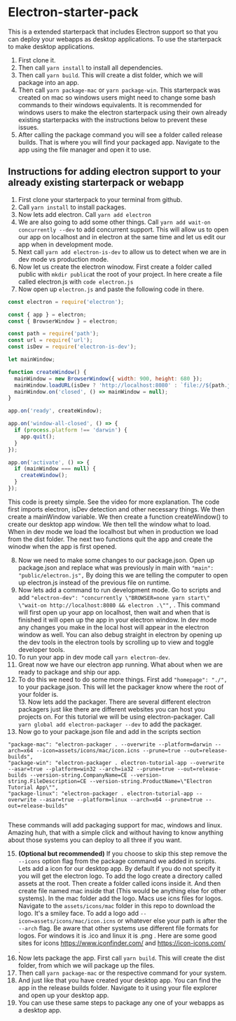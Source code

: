 # Electron-starter-pack
This is a extended starterpack that includes Electron support so that you can deploy your webapps as desktop applications. To use the starterpack to make desktop applications.  

1. First clone it.  
2. Then call `yarn install` to install all dependencies. 
3. Then call `yarn build`. This will create a dist folder, which we will package into an app. 
4. Then call `yarn package-mac` or `yarn package-win`. This starterpack was created on mac so windows users might need to change some bash commands to their windows equivalents. It is recommended for windows users to make the electron starterpack using their own already existing starterpacks with the instructions below to prevent these issues. 
5. After calling the package command you will see a folder called release builds. That is where you will find your packaged app. Navigate to the app using the file manager and open it to use. 

## Instructions for adding electron support to your already existing starterpack or webapp

1. First clone your starterpack to your terminal from github. 
2. Call `yarn install` to install packages. 
3. Now lets add electron. Call `yarn add electron` 
4. We are also going to add some other things. Call `yarn add wait-on concurrently --dev` to add concurrent support. This will allow us to open our app on localhost and in electron at the same time and let us edit our app when in development mode. 
5. Next call `yarn add electron-is-dev` to allow us to detect when we are in dev mode vs production mode. 
6. Now let us create the electron winodow. First create a folder called public with `mkdir public`at the root of your project. In here create a file called electron.js with `code electron.js`
7. Now open up `electron.js` and paste the following code in there. 
```javascript 
const electron = require('electron');

const { app } = electron;
const { BrowserWindow } = electron;

const path = require('path');
const url = require('url');
const isDev = require('electron-is-dev');

let mainWindow;

function createWindow() {
  mainWindow = new BrowserWindow({ width: 900, height: 680 });
  mainWindow.loadURL(isDev ? 'http://localhost:8080' : `file://${path.join(__dirname, '../dist/index.html')}`);
  mainWindow.on('closed', () => mainWindow = null);
}

app.on('ready', createWindow);

app.on('window-all-closed', () => {
  if (process.platform !== 'darwin') {
    app.quit();
  }
});

app.on('activate', () => {
  if (mainWindow === null) {
    createWindow();
  }
});
```  
This code is preety simple. See the video for more explanation. The code first imports electron, isDev detection and other   necessary things. We then create a mainWindow variable. We then create a function createWindow() to create our desktop app window. We then tell the window what to load. When in dev mode we load the localhost but when in production we load from the dist folder. The next two functions quit the app and create the winodw when the app is first opened.    

8. Now we need to make some changes to our package.json. Open up package.json and replace what was previously in main with `"main": "public/electron.js",` By doing this we are telling the computer to open up electron.js instead of the previous file on runtime.  
9. Now lets add a command to run development mode. Go to scripts and add ` "electron-dev": "concurrently \"BROWSER=none yarn start\" \"wait-on http://localhost:8080 && electron .\"", ` . This command will first open up your app on localhost, then wait and when that is finished it will open up the app in your electron window. In dev mode any changes you make in the local host will appear in the electron window as well. You can also debug straight in electron by opening up the dev tools in the electron tools by scrolling up to view and toggle developer tools.   
10. To run your app in dev mode call `yarn electron-dev`.  
11. Great now we have our electron app running. What about when we are ready to package and ship our app.   
12. To do this we need to do some more things. First add `"homepage": "./",` to your package.json. This will let the packager know where the root of your folder is.   <br> 13. Now lets add the packager. There are several different electron packagers just like there are different websites you can host you projects on. For this tutorial we will be using electron-packager. Call `yarn global add electron-packager --dev` to add the packager.   
14. Now go to your package.json file and add in the scripts section 
```
"package-mac": "electron-packager . --overwrite --platform=darwin --arch=x64 --icon=assets/icons/mac/icon.icns --prune=true --out=release-builds",
"package-win": "electron-packager . electron-tutorial-app --overwrite --asar=true --platform=win32 --arch=ia32 --prune=true --out=release-builds --version-string.CompanyName=CE --version-string.FileDescription=CE --version-string.ProductName=\"Electron Tutorial App\"",
"package-linux": "electron-packager . electron-tutorial-app --overwrite --asar=true --platform=linux --arch=x64 --prune=true --out=release-builds"
    
```
These commands will add packaging support for mac, windows and linux. Amazing huh, that with a simple click and without having to know anything about those systems you can deploy to all three if you want.  

15. **(Optional but recommended)** If you choose to skip this step remove the `--icons` option flag from the package command we added in scripts. Lets add a icon for our desktop app. By default if you do not specify it you will get the electron logo. To add the logo create a directory called assets at the root. Then create a folder called icons inside it. And then create file named mac inside that (This would be anything else for other systems). In the mac folder add the logo. Macs use icns files for logos. Navigate to the `assets/icons/mac` folder in this repo to download the logo. It's a smiley face. To add a logo add `--icon=assets/icons/mac/icon.icns` or whatever else your path is after the `--arch` flag. Be aware that other systems use different file formats for logos. For windows it is .ico and linux it is .png . Here are some good sites for icons https://www.iconfinder.com/ and https://icon-icons.com/ .  
16.  Now lets package the app. First call `yarn build`. This will create the dist folder, from which we will package up the files. 
17. Then call `yarn package-mac` or the respective command for your system.  
18. And just like that you have created your desktop app. You can find the app in the release builds folder. Navigate to it using your file explorer and open up your desktop app.  
19. You can use these same steps to package any one of your webapps as a desktop app. 
